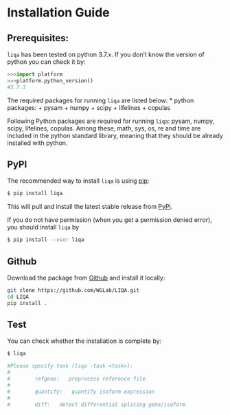 # Installation Guide

## Prerequisites:

`liqa` has been tested on python 3.7.x. If you don’t know the version of python you can check it by:
```python
>>>import platform
>>>platform.python_version()
#3.7.3
```
The required packages for running `liqa` are listed below:
	* python packages:
		+ pysam
		+ numpy
		+ scipy
    	+ lifelines
    	+ copulas

Following Python packages are required for running `liqa`: pysam, numpy, scipy, lifelines, copulas. Among these, math, sys, os, re and time are included in the python standard library, meaning that they should be already installed with python.

## PyPI  
The recommended way to install `liqa` is using [pip](https://pip.pypa.io/en/stable/):

```bash
$ pip install liqa
```
This will pull and install the latest stable release from [PyPi](https://pypi.org/).

If you do not have permission (when you get a permission denied error), you should install `liqa` by 

```bash
$ pip install --user liqa
```

## Github  
Download the package from [Github](https://github.com/WGLab/LIQA) and install it locally:

```bash
git clone https://github.com/WGLab/LIQA.git
cd LIQA
pip install .
```

## Test
You can check whether the installation is complete by:
```bash
$ liqa

#Please specify task (liqa -task <task>):
#
#        refgene:   preprocess reference file
#
#        quantify:   quantify isoform expression
#
#        diff:   detect differential splicing gene/isoform

```
